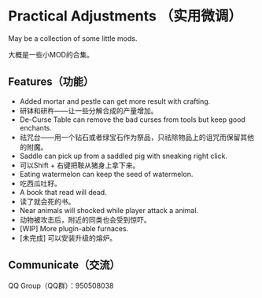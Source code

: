 # Practical Adjustments （实用微调）

May be a collection of some little mods.

大概是一些小MOD的合集。

## Features（功能）

- Added mortar and pestle can get more result with crafting.
- 研钵和研杵——让一些分解合成的产量增加。
- De-Curse Table can remove the bad curses from tools but keep good enchants.
- 祛咒台——用一个钻石或者绿宝石作为祭品，只祛除物品上的诅咒而保留其他的附魔。
- Saddle can pick up from a saddled pig with sneaking right click.
- 可以Shift + 右键把鞍从猪身上拿下来。
- Eating watermelon can keep the seed of watermelon.
- 吃西瓜吐籽。
- A book that read will dead.
- 读了就会死的书。
- Near animals will shocked while player attack a animal.
- 动物被攻击后，附近的同类也会受到惊吓。
- [WIP] More plugin-able furnaces.
- [未完成] 可以安装升级的熔炉。

## Communicate（交流）

QQ Group（QQ群）：950508038